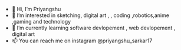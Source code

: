- 👋 Hi, I’m Priyangshu
- 👀 I’m interested in sketching, digital art , , coding ,robotics,anime ,gaming and technology
- 🌱 I’m currently learning software devlopement , web devlopement , digital art
- 📫 You can reach me on instagram @priyangshu_sarkar17 

<!---
Priyangshu1711/Priyangshu1711 is a ✨ special ✨ repository because its `README.md` (this file) appears on your GitHub profile.
You can click the Preview link to take a look at your changes.
--->
